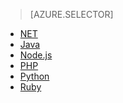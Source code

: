 > [AZURE.SELECTOR]
- [NET](../articles/service-bus/service-bus-dotnet-get-started-with-queues.md)
- [Java](../articles/service-bus/service-bus-java-how-to-use-queues.md)
- [Node.js](../articles/service-bus/service-bus-nodejs-how-to-use-queues.md)
- [PHP](../articles/service-bus/service-bus-php-how-to-use-queues.md)
- [Python](../articles/service-bus/service-bus-python-how-to-use-queues.md)
- [Ruby](../articles/service-bus/service-bus-ruby-how-to-use-queues.md)


<!--HONumber=Sep16_HO3-->


